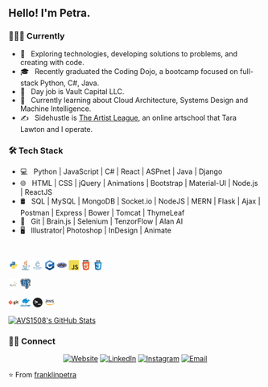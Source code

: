 <h2> Hello! I'm Petra.</h2>

<h3> 👨🏻‍💻 Currently</h3>

- 🤔 &nbsp; Exploring technologies, developing solutions to problems, and creating with code.
- 🎓 &nbsp; Recently graduated the Coding Dojo, a bootcamp focused on full-stack Python, C#, Java.
- 💼 &nbsp; Day job is Vault Capital LLC.
- 🌱 &nbsp; Currently learning about Cloud Architecture, Systems Design and Machine Intelligence.
- ✍️ &nbsp; Sidehustle is <a href="ttps://www.ArtistLeague.net">The Artist League</a>, an online artschool that Tara Lawton and I operate.
<h3>🛠 Tech Stack</h3>

- 💻 &nbsp; Python | JavaScript | C# | React | ASPnet | Java | Django 
- 🌐 &nbsp; HTML | CSS | jQuery | Animations | Bootstrap | Material-UI | Node.js | ReactJS 
- 🛢 &nbsp; SQL | MySQL | MongoDB | Socket.io | NodeJS | MERN | Flask | Ajax | Postman | Express | Bower | Tomcat | ThymeLeaf 
- 🔧 &nbsp; Git | Brain.js | Selenium | TenzorFlow | Alan AI 
- 🖥 &nbsp; Illustrator| Photoshop | InDesign | Animate
<br/>

<code><img height="20" src="https://raw.githubusercontent.com/github/explore/80688e429a7d4ef2fca1e82350fe8e3517d3494d/topics/python/python.png"></code>
<code><img height="20" src="https://raw.githubusercontent.com/github/explore/80688e429a7d4ef2fca1e82350fe8e3517d3494d/topics/java/java.png"></code>
<code><img height="20" src="https://raw.githubusercontent.com/github/explore/80688e429a7d4ef2fca1e82350fe8e3517d3494d/topics/c/c.png"></code>
<code><img height="20" src="https://raw.githubusercontent.com/github/explore/80688e429a7d4ef2fca1e82350fe8e3517d3494d/topics/cpp/cpp.png"></code>
<code><img height="20" src="https://raw.githubusercontent.com/github/explore/80688e429a7d4ef2fca1e82350fe8e3517d3494d/topics/php/php.png"></code>
<code><img height="20" src="https://raw.githubusercontent.com/github/explore/80688e429a7d4ef2fca1e82350fe8e3517d3494d/topics/javascript/javascript.png"></code>
<code><img height="20" src="https://raw.githubusercontent.com/github/explore/80688e429a7d4ef2fca1e82350fe8e3517d3494d/topics/html/html.png"></code>
<code><img height="20" src="https://raw.githubusercontent.com/github/explore/80688e429a7d4ef2fca1e82350fe8e3517d3494d/topics/css/css.png"></code>


<code><img height="20" src="https://raw.githubusercontent.com/github/explore/80688e429a7d4ef2fca1e82350fe8e3517d3494d/topics/mysql/mysql.png"></code>
<code><img height="20" src="https://raw.githubusercontent.com/github/explore/80688e429a7d4ef2fca1e82350fe8e3517d3494d/topics/postgresql/postgresql.png"></code>

<code><img height="20" src="https://raw.githubusercontent.com/github/explore/80688e429a7d4ef2fca1e82350fe8e3517d3494d/topics/git/git.png"></code>
<code><img height="20" src="https://raw.githubusercontent.com/github/explore/80688e429a7d4ef2fca1e82350fe8e3517d3494d/topics/docker/docker.png"></code>
<code><img height="20" src="https://raw.githubusercontent.com/github/explore/80688e429a7d4ef2fca1e82350fe8e3517d3494d/topics/terminal/terminal.png"></code>
<code><img height="20" src="https://raw.githubusercontent.com/github/explore/80688e429a7d4ef2fca1e82350fe8e3517d3494d/topics/aws/aws.png"></code>




[![AVS1508's GitHub Stats](https://github-readme-stats.vercel.app/api?username=franklinpetra&show_icons=true)](https://github.com/AVS1508)

<h3> 🤝🏻 Connect </h3>

<p align="center">
<a href="https://www.petrafranklin.com/"><img alt="Website" src="https://img.shields.io/badge/Website-www.petrafranklin.com-blue?style=flat-square&logo=google-chrome"></a>
<a href="https://www.linkedin.com/in/petrafranklin/"><img alt="LinkedIn" src="https://img.shields.io/badge/LinkedIn-Petra%20Franklin%20-blue?style=flat-square&logo=linkedin"></a>
<a href="https://www.instagram.com/petafranklin/"><img alt="Instagram" src="https://img.shields.io/badge/Instagram-petrafranklin__-blue?style=flat-square&logo=instagram"></a>
<a href="mailto:petrafranklin@gmail.com"><img alt="Email" src="https://img.shields.io/badge/Email-petrafranklin@gmail.com-blue?style=flat-square&logo=gmail"></a>
</p>

⭐️ From [franklinpetra](https://github.com/franklinpetra)

